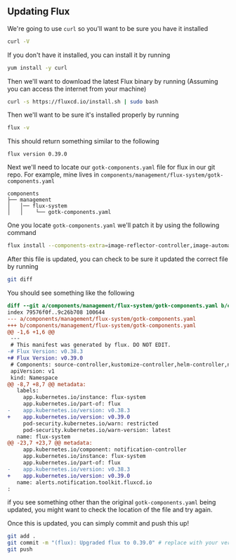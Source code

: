 ## Updating Flux

We're going to use `curl` so you'll want to be sure you have it installed

```bash
curl -V
```

If you don't have it installed, you can install it by running

```bash
yum install -y curl
```

Then we'll want to download the latest Flux binary by running (Assuming you can access the internet from your machine)

```bash
curl -s https://fluxcd.io/install.sh | sudo bash
```

Then we'll want to be sure it's installed properly by running

```bash
flux -v
```

This should return something similar to the following

```console
flux version 0.39.0
```

Next we'll need to locate our `gotk-components.yaml` file for flux in our git repo.  For example, mine lives in `components/management/flux-system/gotk-components.yaml`


```console
components
├── management
│   │── flux-system
│   │    └── gotk-components.yaml
```

One you locate `gotk-components.yaml` we'll patch it by using the following command

```bash
flux install --components-extra=image-reflector-controller,image-automation-controller --export > management/flux-system/gotk-components.yaml
```

After this file is updated, you can check to be sure it updated the correct file by running

```bash
git diff
```

You should see something like the following

```diff
diff --git a/components/management/flux-system/gotk-components.yaml b/components/management/flux-system/gotk-components.yaml
index 79576f0f..9c26b708 100644
--- a/components/management/flux-system/gotk-components.yaml
+++ b/components/management/flux-system/gotk-components.yaml
@@ -1,6 +1,6 @@
 ---
 # This manifest was generated by flux. DO NOT EDIT.
-# Flux Version: v0.38.3
+# Flux Version: v0.39.0
 # Components: source-controller,kustomize-controller,helm-controller,notification-controller
 apiVersion: v1
 kind: Namespace
@@ -8,7 +8,7 @@ metadata:
   labels:
     app.kubernetes.io/instance: flux-system
     app.kubernetes.io/part-of: flux
-    app.kubernetes.io/version: v0.38.3
+    app.kubernetes.io/version: v0.39.0
     pod-security.kubernetes.io/warn: restricted
     pod-security.kubernetes.io/warn-version: latest
   name: flux-system
@@ -23,7 +23,7 @@ metadata:
     app.kubernetes.io/component: notification-controller
     app.kubernetes.io/instance: flux-system
     app.kubernetes.io/part-of: flux
-    app.kubernetes.io/version: v0.38.3
+    app.kubernetes.io/version: v0.39.0
   name: alerts.notification.toolkit.fluxcd.io
:
```

if you see something other than the original `gotk-components.yaml` being updated, you might want to check the location of the file and try again.

Once this is updated, you can simply commit and push this up!

```bash
git add .
git commit -m "(flux): Upgraded flux to 0.39.0" # replace with your version
git push
```